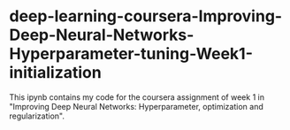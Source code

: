 # deep-learning-coursera-Improving-Deep-Neural-Networks-Hyperparameter-tuning-Week1-initialization
This ipynb contains my code for the coursera assignment of week 1 in "Improving Deep Neural Networks: Hyperparameter, optimization and regularization".
